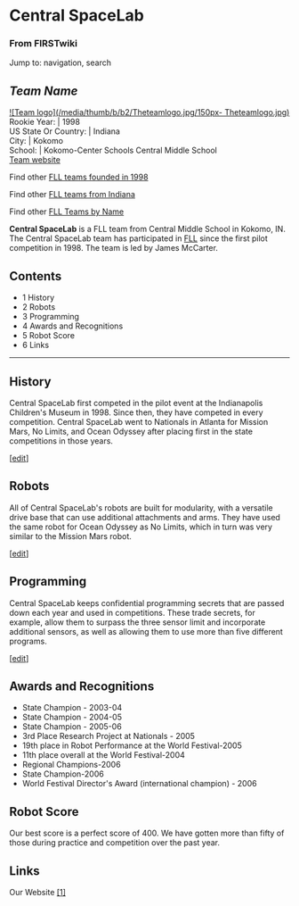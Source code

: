 # Central SpaceLab

### From FIRSTwiki

Jump to: navigation, search

_Team Name_  
---  
[![Team logo](/media/thumb/b/b2/Theteamlogo.jpg/150px-
Theteamlogo.jpg)](/index.php/Image:Theteamlogo.jpg "Team logo" )  
Rookie Year: | 1998  
US State Or Country: | Indiana  
City: | Kokomo  
School: | Kokomo-Center Schools Central Middle School  
[Team website](http://www.cmslegoleague.com "http://www.cmslegoleague.com" )  
  
Find other [FLL teams founded in
1998](/index.php/Category:FLL_teams_founded_in_1998 "Category:FLL teams
founded in 1998" )

Find other [FLL teams from Indiana](/index.php/Category:FLL_teams_from_Indiana
"Category:FLL teams from Indiana" )

Find other [FLL Teams by Name](/index.php/Category:FLL_teams "Category:FLL
teams" )

  

**Central SpaceLab** is a FLL team from Central Middle School in Kokomo, IN. The Central SpaceLab team has participated in [FLL](/index.php/FLL "FLL" ) since the first pilot competition in 1998. The team is led by James McCarter. 

## Contents

  * 1 History
  * 2 Robots
  * 3 Programming
  * 4 Awards and Recognitions
  * 5 Robot Score
  * 6 Links  
---  
  

## History

Central SpaceLab first competed in the pilot event at the Indianapolis
Children's Museum in 1998. Since then, they have competed in every
competition. Central SpaceLab went to Nationals in Atlanta for Mission Mars,
No Limits, and Ocean Odyssey after placing first in the state competitions in
those years.

[[edit](/index.php?title=Central_SpaceLab&action=edit&section=2 "Edit section:
Robots" )]

## Robots

All of Central SpaceLab's robots are built for modularity, with a versatile
drive base that can use additional attachments and arms. They have used the
same robot for Ocean Odyssey as No Limits, which in turn was very similar to
the Mission Mars robot.

[[edit](/index.php?title=Central_SpaceLab&action=edit&section=3 "Edit section:
Programming" )]

## Programming

Central SpaceLab keeps confidential programming secrets that are passed down
each year and used in competitions. These trade secrets, for example, allow
them to surpass the three sensor limit and incorporate additional sensors, as
well as allowing them to use more than five different programs.

[[edit](/index.php?title=Central_SpaceLab&action=edit&section=4 "Edit section:
Awards and Recognitions" )]

## Awards and Recognitions

  * State Champion - 2003-04 
  * State Champion - 2004-05 
  * State Champion - 2005-06 
  * 3rd Place Research Project at Nationals - 2005 
  * 19th place in Robot Performance at the World Festival-2005 
  * 11th place overall at the World Festival-2004 
  * Regional Champions-2006 
  * State Champion-2006 
  * World Festival Director's Award (international champion) - 2006 


## Robot Score

Our best score is a perfect score of 400. We have gotten more than fifty of
those during practice and competition over the past year.


## Links

Our Website [[1]](http://www.freewebs.com/runfar
"http://www.freewebs.com/runfar" )

